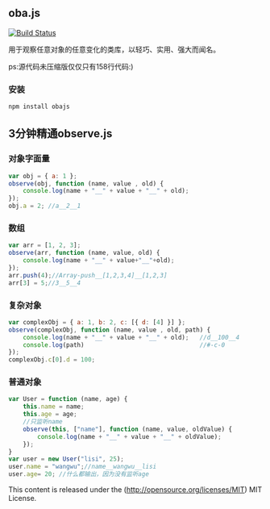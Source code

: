 ## oba.js

[![Build Status](https://secure.travis-ci.org/dntzhang/oba.png?branch=master)](https://travis-ci.org/dntzhang/oba)

用于观察任意对象的任意变化的类库，以轻巧、实用、强大而闻名。

ps:源代码未压缩版仅仅只有158行代码:)

### 安装

```js
npm install obajs
```

## 3分钟精通observe.js

### 对象字面量
```javascript
var obj = { a: 1 };
observe(obj, function (name, value , old) {
    console.log(name + "__" + value + "__" + old);
});
obj.a = 2; //a__2__1 
```

### 数组
```javascript
var arr = [1, 2, 3];
observe(arr, function (name, value, old) {
    console.log(name + "__" + value+"__"+old);
});
arr.push(4);//Array-push__[1,2,3,4]__[1,2,3] 
arr[3] = 5;//3__5__4
```

### 复杂对象
```javascript
var complexObj = { a: 1, b: 2, c: [{ d: [4] }] };
observe(complexObj, function (name, value , old, path) {
    console.log(name + "__" + value + "__" + old);   //d__100__4 
	console.log(path)	                             //#-c-0
});
complexObj.c[0].d = 100;
```
### 普通对象
```javascript
var User = function (name, age) {
    this.name = name;
    this.age = age;
    //只监听name
    observe(this, ["name"], function (name, value, oldValue) {
        console.log(name + "__" + value + "__" + oldValue);
    });
}
var user = new User("lisi", 25);
user.name = "wangwu";//name__wangwu__lisi 
user.age= 20; //什么都输出，因为没有监听age
```


This content is released under the (http://opensource.org/licenses/MIT) MIT License.
